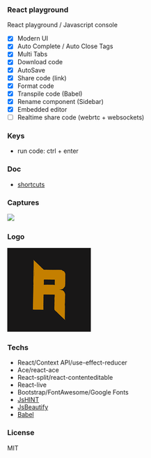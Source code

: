 ### React playground  
React playground / Javascript console

- [x] Modern UI
- [x] Auto Complete / Auto Close Tags
- [x] Multi Tabs
- [x] Download code
- [x] AutoSave
- [x] Share code (link)
- [x] Format code
- [x] Transpile code (Babel)
- [x] Rename component (Sidebar)
- [x] Embedded editor
- [ ] Realtime share code (webrtc + websockets)

### Keys
- run code: ctrl + enter

### Doc
- [shortcuts](https://github.com/ajaxorg/ace/wiki/Default-Keyboard-Shortcuts)

### Captures

![](https://i.ibb.co/8gQDqZd/reacto.png)

### Logo

![](public/logo192.png)

### Techs
- React/Context API/use-effect-reducer
- Ace/react-ace
- React-split/react-contenteditable
- React-live
- Bootstrap/FontAwesome/Google Fonts
- [JsHINT](https://jshint.com/docs/)
- [JsBeautify](https://github.com/beautify-web/js-beautify)
- [Babel](https://babeljs.io/docs/en/babel-standalone)

### License
MIT